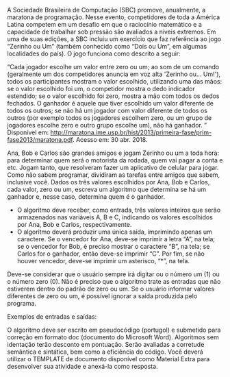 A Sociedade Brasileira de Computação (SBC) promove, anualmente, a maratona de programação. Nesse evento, competidores de toda a América Latina competem em um desafio em que o raciocínio matemático e a capacidade de trabalhar sob pressão são avaliados a níveis extremos. Em uma de suas edições, a SBC incluiu um exercício que faz referência ao jogo “Zerinho ou Um” (também conhecido como “Dois ou Um”, em algumas localidades do país). O jogo funciona como descrito a seguir:

“Cada jogador escolhe um valor entre zero ou um; ao som de um comando (geralmente um dos competidores anuncia em voz alta 'Zerinho ou... Um!'), todos os participantes mostram o valor escolhido, utilizando uma das mãos: se o valor escolhido foi um, o competidor mostra o dedo indicador estendido; se o valor escolhido foi zero, mostra a mão com todos os dedos fechados. O ganhador é aquele que tiver escolhido um valor diferente de todos os outros; se não há um jogador com valor diferente de todos os outros (por exemplo todos os jogadores escolhem zero, ou um grupo de jogadores escolhe zero e outro grupo escolhe um), não há ganhador. ”
Disponível em: <http://maratona.ime.usp.br/hist/2013/primeira-fase/prim-fase2013/maratona.pdf>. Acesso em: 30 abr. 2018.

Ana, Bob e Carlos são grandes amigos e jogam Zerinho ou um a toda hora: para determinar quem será o motorista da rodada, quem vai pagar a conta e etc. Jogam tanto, que resolveram fazer um aplicativo de celular para jogar. Como não sabem programar, dividiram as tarefas entre amigos que sabem, inclusive você. Dados os três valores escolhidos por Ana, Bob e Carlos, cada valor, zero ou um, escreva um algoritmo que determina se há um ganhador e, nesse caso, determina quem é o ganhador.
- O algoritmo deve receber, como entrada, três valores inteiros que serão armazenados nas variáveis A, B e C, indicando os valores escolhidos por Ana, Bob e Carlos, respectivamente.
- O algoritmo deverá produzir uma única saída, imprimindo apenas um caractere. Se o vencedor for Ana, deve-se imprimir a letra “A”, na tela; se o vencedor for Bob, é preciso mostrar o caractere “B”, na tela; se Carlos for o ganhador, então deve-se imprimir “C”. Por fim, se não houver vencedor, deve-se imprimir um asterisco, “*”, na tela.

Deve-se considerar que o usuário sempre irá digitar ou o número um (1) ou o número zero (0). Não é preciso que o algoritmo trate as entradas que não estiverem dentro do padrão de zero ou um. Se o usuário informar valores diferentes de zero ou um, é possível ignorar a saída produzida pelo programa.

Exemplos de entradas e saídas:



O algoritmo deve ser escrito em pseudocódigo (portugol) e submetido para correção em formato doc (documento do Microsoft Word). Algoritmos sem identação terão desconto em pontuação. Serão avaliadas a corretude semântica e sintática, bem como a eficiência do código. Você deverá utilizar o TEMPLATE de documento disponível como Material Extra para desenvolver sua atividade e anexá-la como resposta.
